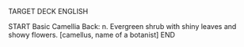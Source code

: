TARGET DECK
ENGLISH

START
Basic
Camellia
Back: n. Evergreen shrub with shiny leaves and showy flowers. [camellus, name of a botanist]
END
